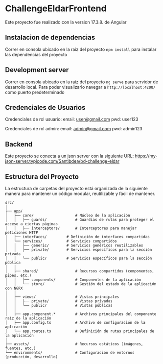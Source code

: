 # ChallengeEldarFrontend

Este proyecto fue realizado con la version 17.3.8. de Angular

## Instalacion de dependencias

Correr en consola ubicado en la raiz del proyecto `npm install` para instalar las dependencias del proyecto

## Development server

Correr en consola ubicado en la raiz del proyecto `ng serve` para servidor de desarrollo local. 
Para poder visualizarlo navegar a `http://localhost:4200/` como puerto predeterminado

## Credenciales de Usuarios

Credenciales de rol usuario:
email: user@gmail.com
pwd: user123

Credenciales de rol admin:
email: admin@gmail.com
pwd: admin123

## Backend

Este proyecto se conecta a un json server con la siguiente URL:
https://my-json-server.typicode.com/Santibdea/bd-challenge-eldar

## Estructura del Proyecto

La estructura de carpetas del proyecto está organizada de la siguiente manera para mantener un código modular, reutilizable y fácil de mantener.

```plaintext
src/
│
├── app/
│   ├── core/                   # Núcleo de la aplicación
│   │   ├── guards/             # Guardias de rutas para proteger el acceso a ciertas páginas
│   │   ├── interceptors/       # Interceptores para manejar peticiones HTTP
│   ├── interfaces/         # Definición de interfaces compartidas
│   └── services/           # Servicios compartidos
│   │   ├── generic/        # Servicios genéricos reutilizables
│   │   ├── private/        # Servicios específicos para la sección privada
│   │   └── public/         # Servicios específicos para la sección pública
│   │
│   ├── shared/                 # Recursos compartidos (componentes, pipes, etc.)
│   │   ├── components/         # Componentes de la aplicación
│   │   └── store/              # Gestión del estado de la aplicación con NGRX
│   │
│   ├── views/                  # Vistas principales
│   │   ├── private/            # Vistas privadas
│   │   └── public/             # Vistas públicas
│   │
│   ├── app.component.*         # Archivos principales del componente raíz de la aplicación
│   ├── app.config.ts           # Archivo de configuración de la aplicación
│   └── app.routes.ts           # Definición de rutas principales de la aplicación
│
├── assets/                     # Recursos estáticos (imágenes, fuentes, etc.)
└── environments/               # Configuración de entornos (producción, desarrollo)


